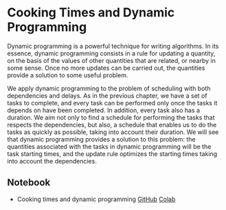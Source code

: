 # Cooking Times and Dynamic Programming

Dynamic programming is a powerful technique for writing algorithms.  In its essence, dynamic programming consists in a rule for updating a quantity, on the basis of the values of other quantities that are related, or nearby in some sense. 
Once no more updates can be carried out, the quantities provide a solution to some useful problem. 

We apply dynamic programming to the problem of scheduling with both dependencies and delays.  As in the previous chapter, we have a set of tasks to complete, and every task can be performed only once the tasks it depends on have been completed. 
In addition, every task also has a duration. 
We aim not only to find a schedule for performing the tasks that respects the dependencies, but also, a schedule that enables us to do the tasks as quickly as possible, taking into account their duration.  We will see that dynamic programming provides a solution to this problem: the quantities associated with the tasks in dynamic programming will be the task starting times, and the update rule optimizes the starting times taking into account the dependencies. 

## Notebook

* Cooking times and dynamic programming [GitHub](https://github.com/abstractions-in-python/abstractions-in-python.github.io/blob/master/notebooks/Cooking_Times_and_Dynamic_Programming_chapter.ipynb) [Colab](https://drive.google.com/file/d/1eerABCgboPtGoDhFa0C67AMSoDgE21NT/view?usp=sharing)
